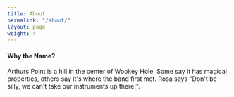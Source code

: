 ```yaml
---
title: About
permalink: "/about/"
layout: page
weight: 4
---
```


#### Why the Name?

Arthurs Point is a hill in the center of Wookey Hole. Some say it has magical properties, others say it's where the band first met. Rosa says "Don't be silly, we can't take our instruments up there!".
